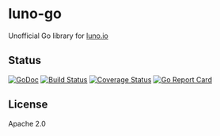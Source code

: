 # luno-go

Unofficial Go library for [luno.io](https://luno.io)

## Status

[![GoDoc](https://godoc.org/github.com/mschoch/luno-go?status.svg)](https://godoc.org/github.com/mschoch/luno-go)
[![Build Status](https://travis-ci.org/mschoch/luno-go.svg?branch=master)](https://travis-ci.org/mschoch/luno-go)
[![Coverage Status](https://coveralls.io/repos/github/mschoch/luno-go/badge.svg?branch=master)](https://coveralls.io/github/mschoch/luno-go?branch=master)
[![Go Report Card](https://goreportcard.com/badge/github.com/mschoch/luno-go)](https://goreportcard.com/report/github.com/mschoch/luno-go)

## License

Apache 2.0
